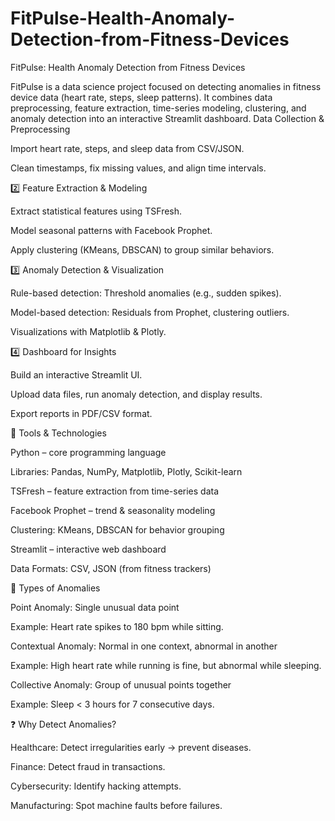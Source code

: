 # FitPulse-Health-Anomaly-Detection-from-Fitness-Devices
FitPulse: Health Anomaly Detection from Fitness Devices

FitPulse is a data science project focused on detecting anomalies in fitness device data (heart rate, steps, sleep patterns).
It combines data preprocessing, feature extraction, time-series modeling, clustering, and anomaly detection into an interactive Streamlit dashboard.
Data Collection & Preprocessing

Import heart rate, steps, and sleep data from CSV/JSON.

Clean timestamps, fix missing values, and align time intervals.

2️⃣ Feature Extraction & Modeling

Extract statistical features using TSFresh.

Model seasonal patterns with Facebook Prophet.

Apply clustering (KMeans, DBSCAN) to group similar behaviors.

3️⃣ Anomaly Detection & Visualization

Rule-based detection: Threshold anomalies (e.g., sudden spikes).

Model-based detection: Residuals from Prophet, clustering outliers.

Visualizations with Matplotlib & Plotly.

4️⃣ Dashboard for Insights

Build an interactive Streamlit UI.

Upload data files, run anomaly detection, and display results.

Export reports in PDF/CSV format.

🔹 Tools & Technologies

Python – core programming language

Libraries: Pandas, NumPy, Matplotlib, Plotly, Scikit-learn

TSFresh – feature extraction from time-series data

Facebook Prophet – trend & seasonality modeling

Clustering: KMeans, DBSCAN for behavior grouping

Streamlit – interactive web dashboard

Data Formats: CSV, JSON (from fitness trackers)

🧩 Types of Anomalies

Point Anomaly: Single unusual data point

Example: Heart rate spikes to 180 bpm while sitting.

Contextual Anomaly: Normal in one context, abnormal in another

Example: High heart rate while running is fine, but abnormal while sleeping.

Collective Anomaly: Group of unusual points together

Example: Sleep < 3 hours for 7 consecutive days.

❓ Why Detect Anomalies?

Healthcare: Detect irregularities early → prevent diseases.

Finance: Detect fraud in transactions.

Cybersecurity: Identify hacking attempts.

Manufacturing: Spot machine faults before failures.

